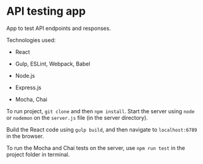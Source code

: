 # API testing app

App to test API endpoints and responses.

Technologies used:

- React

- Gulp, ESLint, Webpack, Babel

- Node.js

- Express.js

- Mocha, Chai


To run project, `git clone` and then `npm install`. Start the server using `node` or `nodemon` on the `server.js` file (in the server directory).

Build the React code using `gulp build`, and then navigate to `localhost:6789` in the browser.


To run the Mocha and Chai tests on the server, use `npm run test` in the project folder in terminal.
